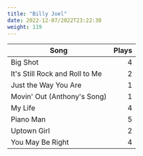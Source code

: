 ```yaml
---
title: "Billy Joel"
date: 2022-12-07/2022T23:22:30
weight: 119
---
```




 Song | Plays 
----- | -----:
Big Shot | 4
It's Still Rock and Roll to Me | 2
Just the Way You Are | 1
Movin' Out (Anthony's Song) | 1
My Life | 4
Piano Man | 5
Uptown Girl | 2
You May Be Right | 4
